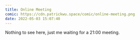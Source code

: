 ```yaml
---
title: Online Meeting
comic: https://cdn.patrickwu.space/comic/online-meeting.png
date: 2022-05-03 15:07:40
---
```


Nothing to see here, just me waiting for a 21:00 meeting.